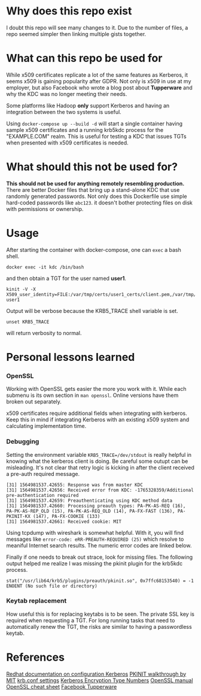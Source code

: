 # Why does this repo exist

I doubt this repo will see many changes to it.  Due to the number of
files, a repo seemed simpler then linking multiple gists together.

# What can this repo be used for

While x509 certificates replicate a lot of the same features as Kerberos, it
seems x509 is gaining popularity after GDPR. Not only is x509 in use at my
employer, but also Facebook who wrote a blog post about **Tupperware** and
why the KDC was no longer meeting their needs.

Some platforms like Hadoop **only** support Kerberos and having an integration
between the two systems is useful.

Using `docker-compose up --build -d` will start a single container having 
sample x509 certificates and a running krb5kdc process for the "EXAMPLE.COM"
realm. This is useful for testing a KDC that issues TGTs when presented with
x509 certificates is needed.

# What should this not be used for?

**This should not be used for anything remotely resembling production.**
There are better Docker files that bring up a stand-alone KDC that use
randomly generated passwords.  Not only does this Dockerfile use simple
hard-coded passwords like `abc123`. it doesn't bother protecting files on
disk with permissions or ownership.

# Usage 

After starting the container with docker-compose, one can `exec` a bash shell.

```
docker exec -it kdc /bin/bash
```

and then obtain a TGT for the user named **user1**.

```
kinit -V -X X509_user_identity=FILE:/var/tmp/certs/user1_certs/client.pem,/var/tmp/certs/user1_certs/clientkey.pem user1
```

Output will be verbose because the KRB5_TRACE shell variable is set.

```
unset KRB5_TRACE
```

will return verbosity to normal.

# Personal lessons learned

### OpenSSL

Working with OpenSSL gets easier the more you work with it.  While each submenu
is its own section in `man openssl`.  Online versions have them broken out
separately. 

x509 certificates require additional fields when integrating with kerberos. Keep
this in mind if integrating Kerberos with an existing x509 system and calculating
implementation time.

### Debugging

Setting the environment variable `KRB5_TRACE=/dev/stdout` is really helpful in 
knowing what the kerberos client is doing.  Be careful some outupt can be 
misleading.  It's not clear that retry logic is kicking in after the client
received a pre-auth required message.

```
[31] 1564981537.42655: Response was from master KDC
[31] 1564981537.42656: Received error from KDC: -1765328359/Additional pre-authentication required
[31] 1564981537.42659: Preauthenticating using KDC method data
[31] 1564981537.42660: Processing preauth types: PA-PK-AS-REQ (16), PA-PK-AS-REP_OLD (15), PA-PK-AS-REQ_OLD (14), PA-FX-FAST (136), PA-PKINIT-KX (147), PA-FX-COOKIE (133)
[31] 1564981537.42661: Received cookie: MIT
```

Using tcpdump with wireshark is somewhat helpful.  With it, you will find
messages like `error-code: eRR-PREAUTH-REQUIRED (25)` which resolve to 
meaniful Internet search results.  The numeric error codes are linked below.

Finally if one needs to break out strace, look for missing files. The following output
helped me realize I was missing the pkinit plugin for the krb5kdc process.

```
stat("/usr/lib64/krb5/plugins/preauth/pkinit.so", 0x7ffc68153540) = -1 ENOENT (No such file or directory)
```

### Keytab replacement

How useful this is for replacing keytabs is to be seen.  The private SSL key is
required when requesting a TGT.  For long running tasks that need to automatically
renew the TGT, the risks are similar to having a passwordless keytab.  

# References

[Redhat documentation on configuration Kerberos](https://access.redhat.com/documentation/en-us/red_hat_enterprise_linux/7/html/system-level_authentication_guide/configuring_a_kerberos_5_server)
[PKINIT walkthrough by MIT](https://web.mit.edu/kerberos/krb5-1.13/doc/admin/pkinit.html)
[krb.conf settings](https://web.mit.edu/kerberos/krb5-1.17/doc/admin/conf_files/krb5_conf.html)
[Kerberos Encryption Type Numbers](https://www.iana.org/assignments/kerberos-parameters/kerberos-parameters.xhtml)
[OpenSSL manual](https://www.openssl.org/docs/man1.0.2/man1/)
[OpenSSL cheat sheet](https://gist.github.com/davewongillies/7050080)
[Facebook Tupperware](https://code.fb.com/data-center-engineering/tupperware/)

